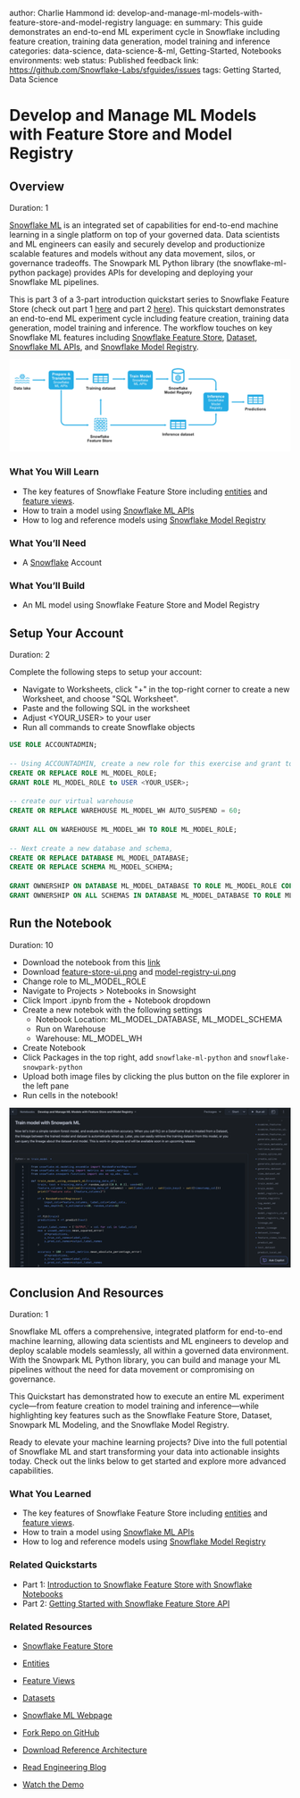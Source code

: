 author: Charlie Hammond
id: develop-and-manage-ml-models-with-feature-store-and-model-registry
language: en
summary: This guide demonstrates an end-to-end ML experiment cycle in Snowflake including feature creation, training data generation, model training and inference
categories: data-science, data-science-&-ml, Getting-Started, Notebooks
environments: web
status: Published 
feedback link: https://github.com/Snowflake-Labs/sfguides/issues
tags: Getting Started, Data Science 

# Develop and Manage ML Models with Feature Store and Model Registry
<!-- ------------------------ -->
## Overview 
Duration: 1

[Snowflake ML](https://www.snowflake.com/en/data-cloud/snowflake-ml/) is an integrated set of capabilities for end-to-end machine learning in a single platform on top of your governed data. Data scientists and ML engineers can easily and securely develop and productionize scalable features and models without any data movement, silos, or governance tradeoffs. The Snowpark ML Python library (the snowflake-ml-python package) provides APIs for developing and deploying your Snowflake ML pipelines.

This is part 3 of a 3-part introduction quickstart series to Snowflake Feature Store (check out part 1 [here](https://quickstarts.snowflake.com/guide/intro-to-feature-store/index.html#0) and part 2 [here](https://quickstarts.snowflake.com/guide/overview-of-feature-store-api/index.html?index=..%2F..index#0)). This quickstart demonstrates an end-to-end ML experiment cycle including feature creation, training data generation, model training and inference. The workflow touches on key Snowflake ML features including [Snowflake Feature Store](https://docs.snowflake.com/en/developer-guide/snowpark-ml/feature-store/overview), [Dataset](https://docs.snowflake.com/en/developer-guide/snowpark-ml/dataset), [Snowflake ML APIs](https://docs.snowflake.com/en/developer-guide/snowpark-ml/modeling), and [Snowflake Model Registry](https://docs.snowflake.com/en/developer-guide/snowpark-ml/model-registry/overview). 

![snowflake-ml-overview](assets/snowflake-ml-process.png)

### What You Will Learn 
- The key features of Snowflake Feature Store including [entities](https://docs.snowflake.com/en/developer-guide/snowflake-ml/feature-store/entities) and [feature views](https://docs.snowflake.com/en/developer-guide/snowflake-ml/feature-store/feature-views).
- How to train a model using [Snowflake ML APIs](https://docs.snowflake.com/en/developer-guide/snowpark-ml/modeling)
- How to log and reference models using [Snowflake Model Registry](https://docs.snowflake.com/en/developer-guide/snowpark-ml/model-registry/overview)

### What You’ll Need 
- A [Snowflake](https://app.snowflake.com/) Account

### What You’ll Build 
- An ML model using Snowflake Feature Store and Model Registry

<!-- ------------------------ -->
## Setup Your Account
Duration: 2

Complete the following steps to setup your account:
- Navigate to Worksheets, click "+" in the top-right corner to create a new Worksheet, and choose "SQL Worksheet".
- Paste and the following SQL in the worksheet 
- Adjust <YOUR_USER> to your user
- Run all commands to create Snowflake objects

```sql
USE ROLE ACCOUNTADMIN;

-- Using ACCOUNTADMIN, create a new role for this exercise and grant to applicable users
CREATE OR REPLACE ROLE ML_MODEL_ROLE;
GRANT ROLE ML_MODEL_ROLE to USER <YOUR_USER>;

-- create our virtual warehouse
CREATE OR REPLACE WAREHOUSE ML_MODEL_WH AUTO_SUSPEND = 60;

GRANT ALL ON WAREHOUSE ML_MODEL_WH TO ROLE ML_MODEL_ROLE;

-- Next create a new database and schema,
CREATE OR REPLACE DATABASE ML_MODEL_DATABASE;
CREATE OR REPLACE SCHEMA ML_MODEL_SCHEMA;

GRANT OWNERSHIP ON DATABASE ML_MODEL_DATABASE TO ROLE ML_MODEL_ROLE COPY CURRENT GRANTS;
GRANT OWNERSHIP ON ALL SCHEMAS IN DATABASE ML_MODEL_DATABASE TO ROLE ML_MODEL_ROLE COPY CURRENT GRANTS;
```

<!-- ------------------------ -->
## Run the Notebook
Duration: 10

- Download the notebook from this [link](https://github.com/Snowflake-Labs/sfguide-develop-and-manage-ml-models-with-feature-store-and-model-registry/blob/main/notebooks/0_start_here.ipynb)
- Download [feature-store-ui.png](https://github.com/Snowflake-Labs/sfguide-develop-and-manage-ml-models-with-feature-store-and-model-registry/blob/main/notebooks/feature-store-ui.png) and [model-registry-ui.png](https://github.com/Snowflake-Labs/sfguide-develop-and-manage-ml-models-with-feature-store-and-model-registry/blob/main/notebooks/model-registry-ui.png)
- Change role to ML_MODEL_ROLE
- Navigate to Projects > Notebooks in Snowsight
- Click Import .ipynb from the + Notebook dropdown
- Create a new notebok with the following settings
  - Notebook Location: ML_MODEL_DATABASE, ML_MODEL_SCHEMA
  - Run on Warehouse
  - Warehouse: ML_MODEL_WH
- Create Notebook
- Click Packages in the top right, add `snowflake-ml-python` and `snowflake-snowpark-python`
- Upload both image files by clicking the plus button on the file explorer in the left pane
- Run cells in the notebook!

![notebook-preview](assets/ml-model-notebook.png)

<!-- ------------------------ -->
## Conclusion And Resources
Duration: 1

Snowflake ML offers a comprehensive, integrated platform for end-to-end machine learning, allowing data scientists and ML engineers to develop and deploy scalable models seamlessly, all within a governed data environment. With the Snowpark ML Python library, you can build and manage your ML pipelines without the need for data movement or compromising on governance.

This Quickstart has demonstrated how to execute an entire ML experiment cycle—from feature creation to model training and inference—while highlighting key features such as the Snowflake Feature Store, Dataset, Snowpark ML Modeling, and the Snowflake Model Registry.

Ready to elevate your machine learning projects? Dive into the full potential of Snowflake ML and start transforming your data into actionable insights today. Check out the links below to get started and explore more advanced capabilities.

### What You Learned
- The key features of Snowflake Feature Store including [entities](https://docs.snowflake.com/en/developer-guide/snowflake-ml/feature-store/entities) and [feature views](https://docs.snowflake.com/en/developer-guide/snowflake-ml/feature-store/feature-views).
- How to train a model using [Snowflake ML APIs](https://docs.snowflake.com/en/developer-guide/snowpark-ml/modeling)
- How to log and reference models using [Snowflake Model Registry](https://docs.snowflake.com/en/developer-guide/snowpark-ml/model-registry/overview)

### Related Quickstarts
- Part 1: [Introduction to Snowflake Feature Store with Snowflake Notebooks](https://quickstarts.snowflake.com/guide/intro-to-feature-store/index.html#0)
- Part 2: [Getting Started with Snowflake Feature Store API](https://quickstarts.snowflake.com/guide/overview-of-feature-store-api/index.html?index=..%2F..index#0)

### Related Resources
- [Snowflake Feature Store](https://docs.snowflake.com/en/developer-guide/snowflake-ml/feature-store/overview)
- [Entities](https://docs.snowflake.com/en/developer-guide/snowflake-ml/feature-store/entities)
- [Feature Views](https://docs.snowflake.com/en/developer-guide/snowflake-ml/feature-store/feature-views)
- [Datasets](https://docs.snowflake.com/en/developer-guide/snowflake-ml/feature-store/modeling#generating-datasets-for-training)
- [Snowflake ML Webpage](https://www.snowflake.com/en/data-cloud/snowflake-ml/)

- [Fork Repo on GitHub](https://github.com/Snowflake-Labs/sfguide-getting-started-with-snowflake-notebook-container-runtime/blob/main/notebooks/0_start_here.ipynb?_fsi=EwgOAmF4&_fsi=EwgOAmF4)
- [Download Reference Architecture](https://drive.google.com/file/d/1GA_pt6Pdy76tWkxyPFKL2xH_YG3v5ZRM/view?usp=sharing)
- [Read Engineering Blog](https://www.snowflake.com/en/engineering-blog/machine-learning-container-runtime/)
- [Watch the Demo](https://youtu.be/5zXP6Kj5gM4?list=TLGGiXdaWh2xmL4yMjA5MjAyNQ)

